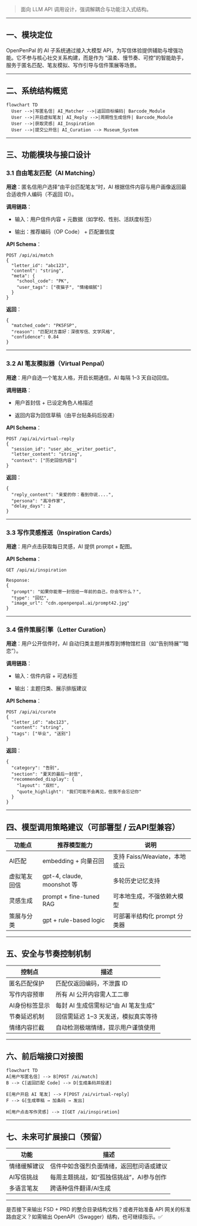 
> 面向 LLM API 调用设计，强调解耦合与功能注入式结构。

---

## **一、模块定位**

OpenPenPal 的 AI 子系统通过接入大模型 API，为写信体验提供辅助与增强功能。它不参与核心社交关系构建，而是作为 “温柔、慢节奏、可控”的智能助手，服务于匿名匹配、笔友模拟、写作引导与信件策展等场景。

---

## **二、系统结构概览**

```
flowchart TD
  User -->|写匿名信| AI_Matcher -->|返回目标编码| Barcode_Module
  User -->|开启虚拟笔友| AI_Reply -->|周期性生成信件| Barcode_Module
  User -->|获取灵感| AI_Inspiration
  User -->|提交公开信| AI_Curation --> Museum_System
```

---

## **三、功能模块与接口设计**

### **3.1 自由笔友匹配（AI Matching）**

**用途**：匿名信用户选择“由平台匹配笔友”时，AI 根据信件内容与用户画像返回最合适收件人编码（不返回 ID）。

**调用链路**：

- 输入：用户信件内容 + 元数据（如学校、性别、活跃度标签）
    
- 输出：推荐编码（OP Code） + 匹配置信度

**API Schema**：

```
POST /api/ai/match
{
  "letter_id": "abc123",
  "content": "string",
  "meta": {
    "school_code": "PK",
    "user_tags": ["夜猫子", "情绪细腻"]
  }
}
```

**返回**：

```
{
  "matched_code": "PK5FSP",
  "reason": "匹配对方喜好：深夜写信、文学风格",
  "confidence": 0.84
}
```

---

### **3.2 AI 笔友模拟器（Virtual Penpal）**

**用途**：用户自选一个笔友人格，开启长期通信，AI 每隔 1–3 天自动回信。

**调用链路**：

- 用户首封信 + 已设定角色人格描述
    
- 返回内容为回信草稿（由平台贴条码后投递）

**API Schema**：

```
POST /api/ai/virtual-reply
{
  "session_id": "user_abc__writer_poetic",
  "letter_content": "string",
  "context": ["历史回信内容"]
}
```

**返回**：

```
{
  "reply_content": "亲爱的你：看到你说....",
  "persona": "高冷作家",
  "delay_days": 2
}
```

---

### **3.3 写作灵感推送（Inspiration Cards）**

**用途**：用户点击获取每日灵感，AI 提供 prompt + 配图。

**API Schema**：

```
GET /api/ai/inspiration

Response:
{
  "prompt": "如果你能寄一封信给一年前的自己，你会写什么？",
  "type": "回忆",
  "image_url": "cdn.openpenpal.ai/prompt42.jpg"
}
```

---

### **3.4 信件策展引擎（Letter Curation）**

**用途**：用户公开信件时，AI 自动归类主题并推荐到博物馆栏目（如“告别特展”“暗恋”）。

**调用链路**：

- 输入：信件内容 + 可选标签
    
- 输出：主题归类、展示排版建议

**API Schema**：

```
POST /api/ai/curate
{
  "letter_id": "abc123",
  "content": "string",
  "tags": ["毕业", "送别"]
}
```

**返回**：

```
{
  "category": "告别",
  "section": "夏天的最后一封信",
  "recommended_display": {
    "layout": "双栏",
    "quote_highlight": "我们可能不会再见，但我不会忘记你"
  }
}
```

---

## **四、模型调用策略建议（可部署型 / 云API型兼容）**

|**功能点**|**推荐模型能力**|**说明**|
|---|---|---|
|AI匹配|embedding + 向量召回|支持 Faiss/Weaviate，本地或云|
|虚拟笔友回信|gpt-4, claude, moonshot 等|多轮历史记忆支持|
|灵感生成|prompt + fine-tuned RAG|可本地生成，不强依赖大模型|
|策展与分类|gpt + rule-based logic|可部署半结构化 prompt 分类器|

---

## **五、安全与节奏控制机制**

|**控制点**|**描述**|
|---|---|
|匿名匹配保护|匹配仅返回编码，不泄露 ID|
|写作内容预审|所有 AI 公开内容需人工二审|
|AI身份标签显示|每封 AI 生成信需标记“由 AI 笔友生成”|
|节奏延迟机制|回信需延迟 1–3 天发送，模拟真实等待|
|情绪内容拦截|自动检测极端情绪，提示用户谨慎使用|

---

## **六、前后端接口对接图**

```
flowchart TD
A[用户写匿名信] --> B[POST /ai/match]
B --> C[返回匹配 Code] --> D[生成条码并投递]

E[用户开启 AI 笔友] --> F[POST /ai/virtual-reply]
F --> G[生成草稿 → 加条码 → 发出]

H[用户点击写作灵感] --> I[GET /ai/inspiration]
```

---

## **七、未来可扩展接口（预留）**

|**功能**|**描述**|
|---|---|
|情绪缓解建议|信件中如含强烈负面情绪，返回慰问语或建议|
|AI写信挑战|每周主题挑战，如“孤独信挑战”，AI参与创作|
|多语言笔友|跨语种信件翻译/AI生成|

---

是否接下来输出 FSD + PRD 的整合目录结构文档？或者开始准备 API 网关的标准路由定义？如需输出 OpenAPI（Swagger）结构，也可继续指示。✅